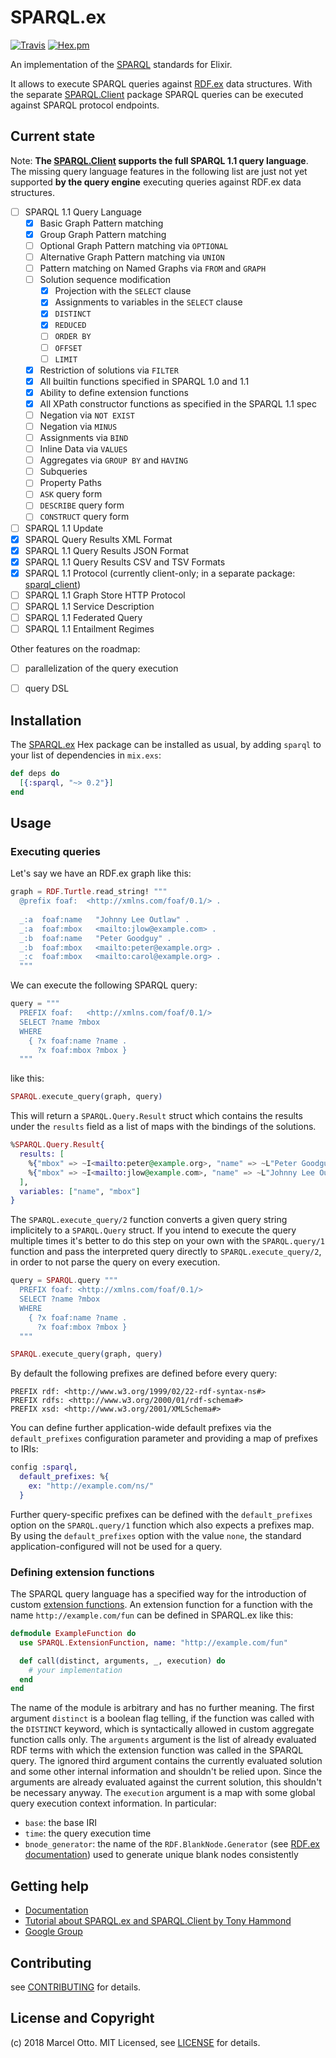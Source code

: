 # SPARQL.ex

[![Travis](https://img.shields.io/travis/marcelotto/sparql-ex.svg?style=flat-square)](https://travis-ci.org/marcelotto/sparql-ex)
[![Hex.pm](https://img.shields.io/hexpm/v/sparql.svg?style=flat-square)](https://hex.pm/packages/sparql)


An implementation of the [SPARQL] standards for Elixir.

It allows to execute SPARQL queries against [RDF.ex] data structures. With the separate [SPARQL.Client] package SPARQL queries can be executed against SPARQL protocol endpoints.



## Current state

Note: **The [SPARQL.Client] supports the full SPARQL 1.1 query language**. The missing query language features in the following list are just not yet supported **by the query engine** executing queries against RDF.ex data structures.

- [ ] SPARQL 1.1 Query Language
    - [x] Basic Graph Pattern matching
    - [x] Group Graph Pattern matching
    - [ ] Optional Graph Pattern matching via `OPTIONAL`
    - [ ] Alternative Graph Pattern matching via `UNION`
    - [ ] Pattern matching on Named Graphs via `FROM` and `GRAPH`
    - [ ] Solution sequence modification
        - [x] Projection with the `SELECT` clause
        - [x] Assignments to variables in the `SELECT` clause
        - [x] `DISTINCT`
        - [x] `REDUCED`
        - [ ] `ORDER BY`
        - [ ] `OFFSET`
        - [ ] `LIMIT`
    - [x] Restriction of solutions via `FILTER`
    - [x] All builtin functions specified in SPARQL 1.0 and 1.1
    - [x] Ability to define extension functions
    - [x] All XPath constructor functions as specified in the SPARQL 1.1 spec
    - [ ] Negation via `NOT EXIST`
    - [ ] Negation via `MINUS`
    - [ ] Assignments via `BIND`
    - [ ] Inline Data via `VALUES`
    - [ ] Aggregates via `GROUP BY` and `HAVING`
    - [ ] Subqueries
    - [ ] Property Paths
    - [ ] `ASK` query form
    - [ ] `DESCRIBE` query form
    - [ ] `CONSTRUCT` query form
- [ ] SPARQL 1.1 Update
- [x] SPARQL Query Results XML Format
- [x] SPARQL 1.1 Query Results JSON Format
- [x] SPARQL 1.1 Query Results CSV and TSV Formats
- [x] SPARQL 1.1 Protocol (currently client-only; in a separate package: [sparql_client](https://github.com/marcelotto/sparql_client))
- [ ] SPARQL 1.1 Graph Store HTTP Protocol
- [ ] SPARQL 1.1 Service Description
- [ ] SPARQL 1.1 Federated Query
- [ ] SPARQL 1.1 Entailment Regimes

Other features on the roadmap:

- [ ] parallelization of the query execution
- [ ] query DSL



## Installation

The [SPARQL.ex] Hex package can be installed as usual, by adding `sparql` to your list of dependencies in `mix.exs`:

```elixir
def deps do
  [{:sparql, "~> 0.2"}]
end
```



## Usage

### Executing queries

Let's say we have an RDF.ex graph like this:

```elixir
graph = RDF.Turtle.read_string! """
  @prefix foaf:  <http://xmlns.com/foaf/0.1/> .
  
  _:a  foaf:name   "Johnny Lee Outlaw" .
  _:a  foaf:mbox   <mailto:jlow@example.com> .
  _:b  foaf:name   "Peter Goodguy" .
  _:b  foaf:mbox   <mailto:peter@example.org> .
  _:c  foaf:mbox   <mailto:carol@example.org> .
  """
```


We can execute the following SPARQL query:

```elixir
query = """
  PREFIX foaf:   <http://xmlns.com/foaf/0.1/>
  SELECT ?name ?mbox
  WHERE
    { ?x foaf:name ?name .
      ?x foaf:mbox ?mbox }
  """
```

like this:

```elixir
SPARQL.execute_query(graph, query)
```

This will return a `SPARQL.Query.Result` struct which contains the results under the `results` field as a list of maps with the bindings of the solutions.

```elixir
%SPARQL.Query.Result{
  results: [
    %{"mbox" => ~I<mailto:peter@example.org>, "name" => ~L"Peter Goodguy"},
    %{"mbox" => ~I<mailto:jlow@example.com>, "name" => ~L"Johnny Lee Outlaw"}
  ],
  variables: ["name", "mbox"]
}
```

The `SPARQL.execute_query/2` function converts a given query string implicitely to a `SPARQL.Query` struct. If you intend to execute the query multiple times it's better to do this step on your own with the `SPARQL.query/1` function and pass the interpreted query directly to `SPARQL.execute_query/2`, in order to not parse the query on every execution.

```elixir
query = SPARQL.query """
  PREFIX foaf: <http://xmlns.com/foaf/0.1/>
  SELECT ?name ?mbox
  WHERE
    { ?x foaf:name ?name .
      ?x foaf:mbox ?mbox }
  """

SPARQL.execute_query(graph, query)
```

By default the following prefixes are defined before every query:

```sparql
PREFIX rdf: <http://www.w3.org/1999/02/22-rdf-syntax-ns#>
PREFIX rdfs: <http://www.w3.org/2000/01/rdf-schema#>
PREFIX xsd: <http://www.w3.org/2001/XMLSchema#>
```

You can define further application-wide default prefixes via the `default_prefixes` configuration parameter and providing a map of prefixes to IRIs:

```elixir
config :sparql,
  default_prefixes: %{
    ex: "http://example.com/ns/"
  }
```

Further query-specific prefixes can be defined with the `default_prefixes` option on the `SPARQL.query/1` function which also expects a prefixes map. By using the `default_prefixes` option with the value `none`, the standard application-configured will not be used for a query.


### Defining extension functions

The SPARQL query language has a specified way for the introduction of custom [extension functions](https://www.w3.org/TR/sparql11-query/#extensionFunctions). An extension function for a function with the name `http://example.com/fun` can be defined in SPARQL.ex like this:

```elixir
defmodule ExampleFunction do
  use SPARQL.ExtensionFunction, name: "http://example.com/fun"

  def call(distinct, arguments, _, execution) do
    # your implementation
  end
end
```

The name of the module is arbitrary and has no further meaning. The first argument `distinct` is a boolean flag telling, if the function was called with the `DISTINCT` keyword, which is syntactically allowed in custom aggregate function calls only. The `arguments` argument is the list of already evaluated RDF terms with which the extension function was called in the SPARQL query. The ignored third argument contains the currently evaluated solution and some other internal information and shouldn't be relied upon. Since the arguments are already evaluated against the current solution, this shouldn't be necessary anyway. The `execution` argument is a map with some global query execution context information. In particular:

- `base`: the base IRI
- `time`: the query execution time
- `bnode_generator`: the name of the `RDF.BlankNode.Generator` (see [RDF.ex documentation](http://hexdocs.pm/rdf)) used to generate unique blank nodes consistently


## Getting help

- [Documentation](http://hexdocs.pm/sparql)
- [Tutorial about SPARQL.ex and SPARQL.Client by Tony Hammond](https://medium.com/@tonyhammond/querying-rdf-with-elixir-2378b39d65cc)
- [Google Group](https://groups.google.com/d/forum/rdfex)


## Contributing

see [CONTRIBUTING](CONTRIBUTING.md) for details.


## License and Copyright

(c) 2018 Marcel Otto. MIT Licensed, see [LICENSE](LICENSE.md) for details.


[SPARQL]:               http://www.w3.org/TR/sparql11-overview/
[SPARQL.ex]:            https://hex.pm/packages/sparql
[SPARQL.Client]:        https://hex.pm/packages/sparql_client
[RDF.ex]:               https://hex.pm/packages/rdf
